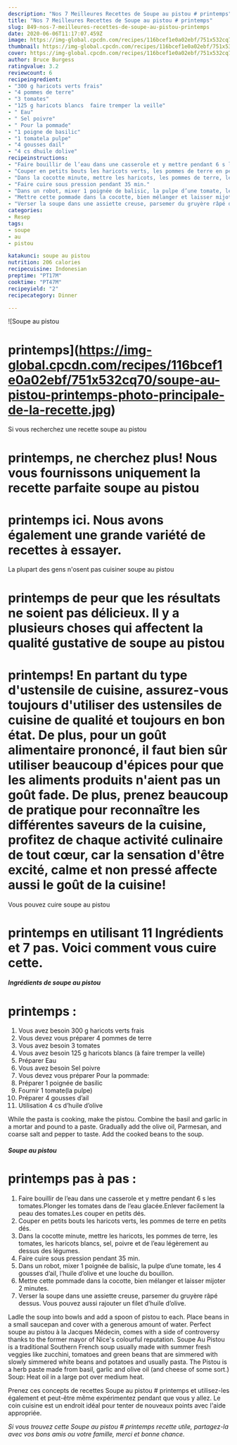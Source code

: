 ```yaml
---
description: "Nos 7 Meilleures Recettes de Soupe au pistou # printemps"
title: "Nos 7 Meilleures Recettes de Soupe au pistou # printemps"
slug: 849-nos-7-meilleures-recettes-de-soupe-au-pistou-printemps
date: 2020-06-06T11:17:07.459Z
image: https://img-global.cpcdn.com/recipes/116bcef1e0a02ebf/751x532cq70/soupe-au-pistou-printemps-photo-principale-de-la-recette.jpg
thumbnail: https://img-global.cpcdn.com/recipes/116bcef1e0a02ebf/751x532cq70/soupe-au-pistou-printemps-photo-principale-de-la-recette.jpg
cover: https://img-global.cpcdn.com/recipes/116bcef1e0a02ebf/751x532cq70/soupe-au-pistou-printemps-photo-principale-de-la-recette.jpg
author: Bruce Burgess
ratingvalue: 3.2
reviewcount: 6
recipeingredient:
- "300 g haricots verts frais"
- "4 pommes de terre"
- "3 tomates"
- "125 g haricots blancs  faire tremper la veille"
- " Eau"
- " Sel poivre"
- " Pour la pommade"
- "1 poigne de basilic"
- "1 tomatela pulpe"
- "4 gousses dail"
- "4 cs dhuile dolive"
recipeinstructions:
- "Faire bouillir de l’eau dans une casserole et y mettre pendant 6 s les tomates.Plonger les tomates dans de l’eau glacée.Enlever facilement la peau des tomates.Les couper en petits dés."
- "Couper en petits bouts les haricots verts, les pommes de terre en petits dés."
- "Dans la cocotte minute, mettre les haricots, les pommes de terre, les tomates, les haricots blancs, sel, poivre et de l’eau légèrement au dessus des légumes."
- "Faire cuire sous pression pendant 35 min."
- "Dans un robot, mixer 1 poignée de balisic, la pulpe d’une tomate, les 4 gousses d’ail, l’huile d’olive et une louche du bouillon."
- "Mettre cette pommade dans la cocotte, bien mélanger et laisser mijoter 2 minutes."
- "Verser la soupe dans une assiette creuse, parsemer du gruyère râpé dessus. Vous pouvez aussi rajouter un filet d’huile d’olive."
categories:
- Resep
tags:
- soupe
- au
- pistou

katakunci: soupe au pistou 
nutrition: 206 calories
recipecuisine: Indonesian
preptime: "PT17M"
cooktime: "PT47M"
recipeyield: "2"
recipecategory: Dinner

---
```



![Soupe au pistou
# printemps](https://img-global.cpcdn.com/recipes/116bcef1e0a02ebf/751x532cq70/soupe-au-pistou-printemps-photo-principale-de-la-recette.jpg)

Si vous recherchez une recette soupe au pistou
# printemps, ne cherchez plus! Nous vous fournissons uniquement la recette parfaite soupe au pistou
# printemps ici. Nous avons également une grande variété de recettes à essayer.

La plupart des gens n'osent pas cuisiner soupe au pistou
# printemps de peur que les résultats ne soient pas délicieux. Il y a plusieurs choses qui affectent la qualité gustative de soupe au pistou
# printemps! En partant du type d'ustensile de cuisine, assurez-vous toujours d'utiliser des ustensiles de cuisine de qualité et toujours en bon état. De plus, pour un goût alimentaire prononcé, il faut bien sûr utiliser beaucoup d'épices pour que les aliments produits n'aient pas un goût fade. De plus, prenez beaucoup de pratique pour reconnaître les différentes saveurs de la cuisine, profitez de chaque activité culinaire de tout cœur, car la sensation d'être excité, calme et non pressé affecte aussi le goût de la cuisine!

<!--inarticleads1-->

Vous pouvez cuire soupe au pistou
# printemps en utilisant 11 Ingrédients et 7 pas. Voici comment vous cuire cette.

##### Ingrédients de soupe au pistou
# printemps :

1. Vous avez besoin 300 g haricots verts frais
1. Vous devez vous préparer 4 pommes de terre
1. Vous avez besoin 3 tomates
1. Vous avez besoin 125 g haricots blancs (à faire tremper la veille)
1. Préparer  Eau
1. Vous avez besoin  Sel poivre
1. Vous devez vous préparer  Pour la pommade:
1. Préparer 1 poignée de basilic
1. Fournir 1 tomate(la pulpe)
1. Préparer 4 gousses d’ail
1. Utilisation 4 cs d’huile d’olive


While the pasta is cooking, make the pistou. Combine the basil and garlic in a mortar and pound to a paste. Gradually add the olive oil, Parmesan, and coarse salt and pepper to taste. Add the cooked beans to the soup. 

<!--inarticleads2-->

##### Soupe au pistou
# printemps pas à pas :

1. Faire bouillir de l’eau dans une casserole et y mettre pendant 6 s les tomates.Plonger les tomates dans de l’eau glacée.Enlever facilement la peau des tomates.Les couper en petits dés.
1. Couper en petits bouts les haricots verts, les pommes de terre en petits dés.
1. Dans la cocotte minute, mettre les haricots, les pommes de terre, les tomates, les haricots blancs, sel, poivre et de l’eau légèrement au dessus des légumes.
1. Faire cuire sous pression pendant 35 min.
1. Dans un robot, mixer 1 poignée de balisic, la pulpe d’une tomate, les 4 gousses d’ail, l’huile d’olive et une louche du bouillon.
1. Mettre cette pommade dans la cocotte, bien mélanger et laisser mijoter 2 minutes.
1. Verser la soupe dans une assiette creuse, parsemer du gruyère râpé dessus. Vous pouvez aussi rajouter un filet d’huile d’olive.


Ladle the soup into bowls and add a spoon of pistou to each. Place beans in a small saucepan and cover with a generous amount of water. Perfect soupe au pistou à la Jacques Médecin, comes with a side of controversy thanks to the former mayor of Nice&#39;s colourful reputation. Soupe Au Pistou is a traditional Southern French soup usually made with summer fresh veggies like zucchini, tomatoes and green beans that are simmered with slowly simmered white beans and potatoes and usually pasta. The Pistou is a herb paste made from basil, garlic and olive oil (and cheese of some sort.) Soup: Heat oil in a large pot over medium heat. 

<!--inarticleads1-->

<p>
Prenez ces concepts de recettes Soupe au pistou
# printemps et utilisez-les également et peut-être même expérimentez pendant que vous y allez. Le coin cuisine est un endroit idéal pour tenter de nouveaux points avec l'aide appropriée.
</p>

<p>
<i>Si vous trouvez cette Soupe au pistou
# printemps recette utile, partagez-la avec vos bons amis ou votre famille, merci et bonne chance.</i>
</p>
